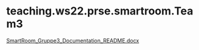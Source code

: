 # teaching.ws22.prse.smartroom.Team3
[SmartRoom_Gruppe3_Documentation_README.docx](https://github.com/jku-win-se/teaching.ws22.prse.smartroom.Team3/files/10708867/SmartRoom_Gruppe3_Documentation_README.docx)
